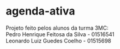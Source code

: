 # agenda-ativa
Projeto feito pelos alunos da turma 3MC: <br>
Pedro Henrique Feitosa da Silva - 01516541 <br>
Leonardo Luiz Guedes Coelho - 01515698
